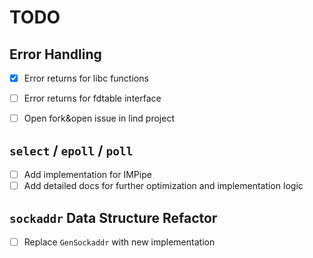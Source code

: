 # TODO

## Error Handling

- [x] Error returns for libc functions
  
- [ ] Error returns for fdtable interface 

- [ ] Open fork&open issue in lind project

## `select` / `epoll` / `poll`

- [ ] Add implementation for IMPipe
- [ ] Add detailed docs for further optimization and implementation logic

## `sockaddr` Data Structure Refactor

- [ ] Replace `GenSockaddr` with new implementation
